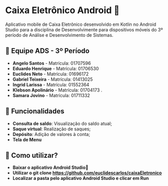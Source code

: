 # Caixa Eletrônico Android 🏧

Aplicativo mobile de Caixa Eletrônico desenvolvido em Kotlin no Android Studio para a disciplina de Desenvolvimente para dispositivos móveis do 3º período de Análise e Desenvolvimento de Sistemas.

## 👥 Equipe ADS - 3º Período

- **Angelo Santos** - Matrícula: 01707596
- **Eduardo Henrique** - Matrícula: 01706530
- **Euclides Neto** - Matrícula: 01696172
- **Gabriel Teixeira** - Matrícula: 01413025
- **Ingrid Larissa** - Matrícula: 01552364
- **Klebson Apolinário** - Matrícula: 01704173 .
- **Samara Jovino** - Matrícula: 01711332

## 🚀 Funcionalidades

- **Consulta de saldo**: Visualização do saldo atual;
- **Saque virtual**: Realização de saques;
- **Depósito**: Adição de valores à conta;
- **Tela de Menu**


## 🚀 Como utilizar?

- **Baixar o aplicativo Android Studio🤖**
- **Utilizar o git clone https://github.com/euclidescarlos/caixaEletronico**
- **Localizar a pasta pelo aplicativo Android Studio e clicar em Run**
